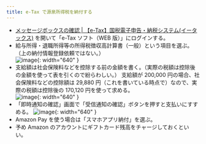 ```yaml
---
title: e-Tax で源泉所得税を納付する
---
```


- [メッセージボックスの確認 \| 【e-Tax】国税電子申告・納税システム(イータックス)](https://www.e-tax.nta.go.jp/uketsuke/msgbox.htm) を開いて「e-Tax ソフト（WEB 版）」にログインする。
- 給与所得・退職所得等の所得税徴収高計算書（一般）という項目を選ぶ。（上の納付情報登録依頼ではない。）  
  ![image](https://github.com/torus/torus.github.io/assets/65044/c291c5fa-ba1a-456c-a4ae-bf6b2f97a0c1){: width="640" }
- 支給額は社会保険料などを控除する前の金額を書く。（実際の税額は控除後の金額を使って表を引くので紛らわしい。）
  支給額が 200,000 円の場合、社会保険料などの控除額は 29,880 円（これを書いている時点で）なので、実際の税額は控除後の 170,120 円を使って求める。  
  ![image](https://github.com/torus/torus.github.io/assets/65044/b8df7960-19e1-406c-8810-46a38f553a06){: width="640" }
- 「即時通知の確認」画面で「受信通知の確認」ボタンを押すと支払いにすすめる。
  ![image](https://github.com/torus/torus.github.io/assets/65044/6daf0d7e-6da8-4186-b25b-34c39aa72271){: width="640" }
- Amazon Pay を使う場合は「スマホアプリ納付」を選ぶ。
- 予め Amazon のアカウントにギフトカード残高をチャージしておくといい。
